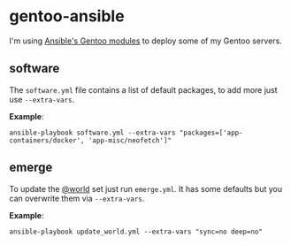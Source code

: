 # gentoo-ansible

I'm using [Ansible's Gentoo modules](https://docs.ansible.com/ansible/latest/collections/community/general/portage_module.html) to deploy some of my Gentoo servers.


## software

The `software.yml` file contains a list of default packages, to add more just use `--extra-vars`.

**Example**:

    ansible-playbook software.yml --extra-vars "packages=['app-containers/docker', 'app-misc/neofetch']"


## emerge

To update the [@world](https://wiki.gentoo.org/wiki/World_set_%28Portage%29) set just run `emerge.yml`. It has some defaults but you can overwrite them via `--extra-vars`.

**Example**:

    ansible-playbook update_world.yml --extra-vars "sync=no deep=no"

